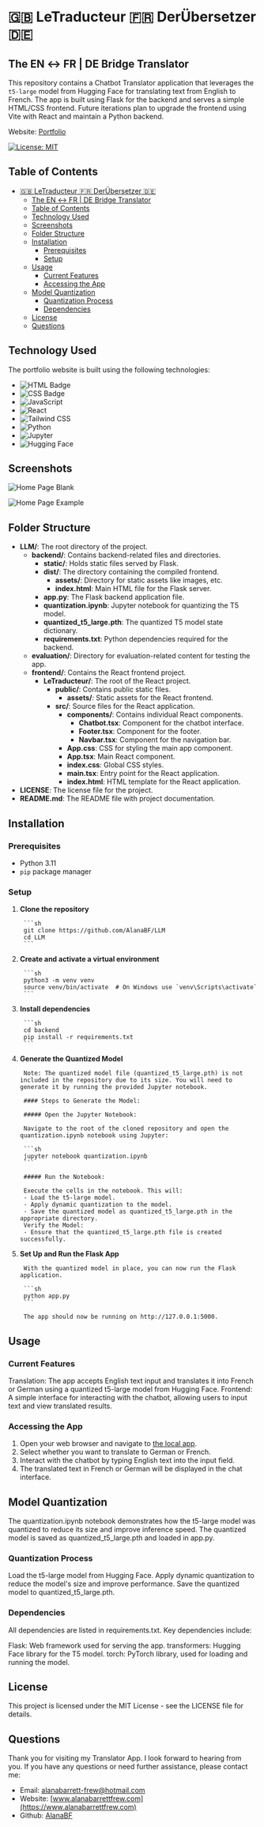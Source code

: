 # 🇬🇧 LeTraducteur 🇫🇷 DerÜbersetzer 🇩🇪

## The EN ↔ FR | DE Bridge Translator

This repository contains a Chatbot Translator application that leverages the `t5-large` model from Hugging Face for translating text from English to French. The app is built using Flask for the backend and serves a simple HTML/CSS frontend. Future iterations plan to upgrade the frontend using Vite with React and maintain a Python backend.

Website: [Portfolio](https://alanabarrettfrew.com)

[![License: MIT](https://img.shields.io/badge/License-MIT-yellow.svg)](https://opensource.org/licenses/MIT)

## Table of Contents

- [🇬🇧 LeTraducteur 🇫🇷 DerÜbersetzer 🇩🇪](#-letraducteur--derübersetzer-)
  - [The EN ↔ FR | DE Bridge Translator](#the-en--fr--de-bridge-translator)
  - [Table of Contents](#table-of-contents)
  - [Technology Used](#technology-used)
  - [Screenshots](#screenshots)
  - [Folder Structure](#folder-structure)
  - [Installation](#installation)
    - [Prerequisites](#prerequisites)
    - [Setup](#setup)
  - [Usage](#usage)
    - [Current Features](#current-features)
    - [Accessing the App](#accessing-the-app)
  - [Model Quantization](#model-quantization)
    - [Quantization Process](#quantization-process)
    - [Dependencies](#dependencies)
  - [License](#license)
  - [Questions](#questions)

## Technology Used

The portfolio website is built using the following technologies:

- ![HTML Badge](https://img.shields.io/badge/HTML5-E34F26?style=for-the-badge&logo=html5&logoColor=white)
- ![CSS Badge](https://img.shields.io/badge/CSS3-1572B6?style=for-the-badge&logo=css3&logoColor=white)
- ![JavaScript](https://img.shields.io/badge/javascript-%23323330.svg?style=for-the-badge&logo=javascript&logoColor=%23F7DF1E)
- ![React](https://img.shields.io/badge/react-%2320232a.svg?style=for-the-badge&logo=react&logoColor=%2361DAFB)
- ![Tailwind CSS](https://img.shields.io/badge/Tailwind_CSS-38B2AC?style=for-the-badge&logo=tailwind-css&logoColor=white)
- ![Python](https://img.shields.io/badge/python-%2314354C.svg?style=for-the-badge&logo=python&logoColor=white)
- ![Jupyter](https://img.shields.io/badge/Jupyter-F37626?style=for-the-badge&logo=jupyter&logoColor=white)
- ![Hugging Face](https://img.shields.io/badge/Hugging%20Face-FFC107?style=for-the-badge&logo=hugging-face&logoColor=black)

## Screenshots

![Home Page Blank](/backend/static/dist/assets/Screenshot1.png)

![Home Page Example](/backend/static/dist/assets/Screenshot2.png)

## Folder Structure

- **LLM/**: The root directory of the project.
  - **backend/**: Contains backend-related files and directories.
    - **static/**: Holds static files served by Flask.
    - **dist/**: The directory containing the compiled frontend.
      - **assets/**: Directory for static assets like images, etc.
      - **index.html**: Main HTML file for the Flask server.
    - **app.py**: The Flask backend application file.
    - **quantization.ipynb**: Jupyter notebook for quantizing the T5 model.
    - **quantized_t5_large.pth**: The quantized T5 model state dictionary.
    - **requirements.txt**: Python dependencies required for the backend.
  - **evaluation/**: Directory for evaluation-related content for testing the app.
  - **frontend/**: Contains the React frontend project.
    - **LeTraducteur/**: The root of the React project.
      - **public/**: Contains public static files.
        - **assets/**: Static assets for the React frontend.
      - **src/**: Source files for the React application.
        - **components/**: Contains individual React components.
          - **Chatbot.tsx**: Component for the chatbot interface.
          - **Footer.tsx**: Component for the footer.
          - **Navbar.tsx**: Component for the navigation bar.
        - **App.css**: CSS for styling the main app component.
        - **App.tsx**: Main React component.
        - **index.css**: Global CSS styles.
        - **main.tsx**: Entry point for the React application.
        - **index.html**: HTML template for the React application.
- **LICENSE**: The license file for the project.
- **README.md**: The README file with project documentation.

## Installation

### Prerequisites

- Python 3.11
- `pip` package manager

### Setup

1. **Clone the repository**

        ```sh
        git clone https://github.com/AlanaBF/LLM
        cd LLM
        ```

2. **Create and activate a virtual environment**

        ```sh
        python3 -m venv venv
        source venv/bin/activate  # On Windows use `venv\Scripts\activate`
        ```

3. **Install dependencies**

        ```sh
        cd backend
        pip install -r requirements.txt
        ```

4. **Generate the Quantized Model**

        Note: The quantized model file (quantized_t5_large.pth) is not included in the repository due to its size. You will need to generate it by running the provided Jupyter notebook.

        #### Steps to Generate the Model:

        ##### Open the Jupyter Notebook:

        Navigate to the root of the cloned repository and open the quantization.ipynb notebook using Jupyter:

        ```sh
        jupyter notebook quantization.ipynb
        ```

        ##### Run the Notebook:

        Execute the cells in the notebook. This will:
        - Load the t5-large model.
        - Apply dynamic quantization to the model.
        - Save the quantized model as quantized_t5_large.pth in the appropriate directory.
        Verify the Model:
        - Ensure that the quantized_t5_large.pth file is created successfully.

5. **Set Up and Run the Flask App**

        With the quantized model in place, you can now run the Flask application.

        ```sh
        python app.py
        ```

        The app should now be running on http://127.0.0.1:5000.

## Usage

### Current Features

Translation: The app accepts English text input and translates it into French or German using a quantized t5-large model from Hugging Face.
Frontend: A simple interface for interacting with the chatbot, allowing users to input text and view translated results.

### Accessing the App

1. Open your web browser and navigate to [the local app](http://127.0.0.1:5000).
2. Select whether you want to translate to German or French.
3. Interact with the chatbot by typing English text into the input field.
4. The translated text in French or German will be displayed in the chat interface.

## Model Quantization

The quantization.ipynb notebook demonstrates how the t5-large model was quantized to reduce its size and improve inference speed. The quantized model is saved as quantized_t5_large.pth and loaded in app.py.

### Quantization Process

Load the t5-large model from Hugging Face.
Apply dynamic quantization to reduce the model's size and improve performance.
Save the quantized model to quantized_t5_large.pth.

### Dependencies

All dependencies are listed in requirements.txt. Key dependencies include:

Flask: Web framework used for serving the app.
transformers: Hugging Face library for the T5 model.
torch: PyTorch library, used for loading and running the model.

## License

This project is licensed under the MIT License - see the LICENSE file for details.

## Questions

Thank you for visiting my Translator App. I look forward to hearing from you. If you have any questions or need further assistance, please contact me:

- Email: [alanabarrett-frew@hotmail.com](mailto:alanabarrett-frew@hotmail.com)
- Website: [www.alanabarrettfrew.com](https://www.alanabarrettfrew.com)
- Github: [AlanaBF](https://github.com/AlanaBF)